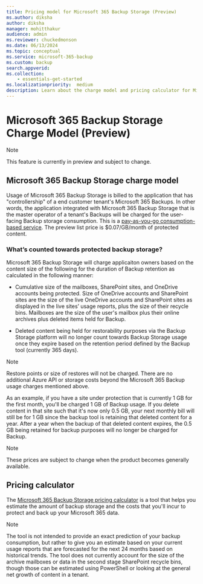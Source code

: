 ```yaml
---
title: Pricing model for Microsoft 365 Backup Storage (Preview)
ms.author: diksha
author: diksha
manager: mohitthakur
audience: admin
ms.reviewer: chuckedmonson
ms.date: 06/13/2024
ms.topic: conceptual
ms.service: microsoft-365-backup
ms.custom: backup
search.appverid:
ms.collection:
    - essentials-get-started
ms.localizationpriority:  medium
description: Learn about the charge model and pricing calculator for Microsoft 365 Backup Storage.
---
```


# Microsoft 365 Backup Storage Charge Model (Preview)

> [!NOTE]
> This feature is currently in preview and subject to change.

## Microsoft 365 Backup Storage charge model

Usage of Microsoft 365 Backup Storage is billed to the application that has "controllership" of a end customer tenant's Microsoft 365 Backups. In other words, the application integrated with Microsoft 365 Backup Storage that is the master operator of a tenant's Backups will be charged for the user-facing Backup storage consumption. This is a [pay-as-you-go consumption-based service](/microsoft-365/syntex/syntex-pay-as-you-go-services). The preview list price is $0.07/GB/month of protected content.

### What’s counted towards protected backup storage?

Microsoft 365 Backup Storage will charge applicaiton owners based on the content size of the following for the duration of Backup retention as calculated in the following manner:

- Cumulative size of the mailboxes, SharePoint sites, and OneDrive accounts being protected. Size of OneDrive accounts and SharePoint sites are the size of the live OneDrive accounts and SharePoint sites as displayed in the live sites’ usage reports, plus the size of their recycle bins. Mailboxes are the size of the user's mailbox plus their online archives plus deleted items held for Backup.

- Deleted content being held for restorability purposes via the Backup Storage platform will no longer count towards Backup Storage usage once they expire based on the retention period defined by the Backup tool (currently 365 days).

> [!NOTE]
> Restore points or size of restores will not be charged. There are no additional Azure API or storage costs beyond the Microsoft 365 Backup usage charges mentioned above.

As an example, if you have a site under protection that is currently 1 GB for the first month, you'll be charged 1 GB of Backup usage. If you delete content in that site such that it's now only 0.5 GB, your next monthly bill will still be for 1 GB since the backup tool is retaining that deleted content for a year. After a year when the backup of that deleted content expires, the 0.5 GB being retained for backup purposes will no longer be charged for Backup.

> [!NOTE]
> These prices are subject to change when the product becomes generally available. 

## Pricing calculator

The [Microsoft 365 Backup Storage pricing calculator](/microsoft-365/backup/backup-pricing.md#pricing-calculator) is a tool that helps you estimate the amount of backup storage and the costs that you'll incur to protect and back up your Microsoft 365 data.

> [!NOTE]
> The tool is not intended to provide an exact prediction of your backup consumption, but rather to give you an estimate based on your current usage reports that are forecasted for the next 24 months based on historical trends. The tool does not currently account for the size of the archive mailboxes or data in the second stage SharePoint recycle bins, though those can be estimated using PowerShell or looking at the general net growth of content in a tenant.
